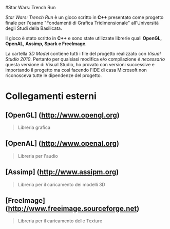 #Star Wars: Trench Run

*Star Wars: Trench Run* è un gioco scritto in **C++** presentato come progetto finale
per l'esame "Fondamenti di Grafica Tridimensionale" all'Università degli Studi della Basilicata.

Il gioco è stato scritto in **C++** e sono state utilizzate librerie quali **OpenGL, OpenAL, Assimp, Spark e FreeImage**.

La cartella _3D Model_ contiene tutti i file del progetto realizzato con _Visual Studio 2010_. Pertanto per qualsiasi modifica e/o compilazione *è necessario* questa versione di Visual Studio, ho provato con versioni successive e importando il progetto ma così facendo l'IDE di casa Microsoft non riconosceva tutte le dipendenze del progetto.

# Collegamenti esterni #

[OpenGL] (http://www.opengl.org)
--------------------------------
>Libreria grafica

[OpenAL] (http://www.openal.org)
--------------------------------
>Libreria per l'audio

[Assimp] (http://www.assipm.org)
--------------------------------
>Libreria per il caricamento dei modelli 3D

[FreeImage] (http://www.freeimage.sourceforge.net)
--------------------------------------------------
>Libreria per il caricamento delle Texture
